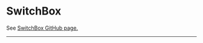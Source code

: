 # SwitchBox

See [SwitchBox GitHub page.](https://uhasselt-biomedicaldatasciences.github.io/switchbox/)

---
